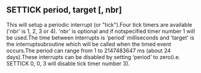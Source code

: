 ## SETTICK period, target [, nbr]

This will setup a periodic interrupt (or "tick").Four tick timers are available ('nbr' is 1, 2, 3 or 4). 'nbr' is optional and if notspecified timer number 1 will be used.The time between interrupts is ‘period’ milliseconds and ‘target' is the interruptsubroutine which will be called when the timed event occurs.The period can range from 1 to 2147483647 ms (about 24 days).These interrupts can be disabled by setting ‘period’ to zero(i.e. SETTICK 0, 0, 3 will disable tick timer number 3).